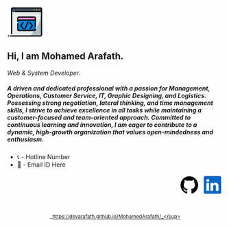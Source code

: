 <div align="left">
<img height=70 alt="Get it on GitHub" src="img/heading_logo.png"/>

<div align="left">
  
## Hi, I am Mohamed Arafath.
*Web & System Developer.*
##### A driven and dedicated professional with a passion for Management, Operations, Customer Service, IT, Graphic Designing, and Logistics. Possessing strong negotiation, lateral thinking, and time management skills, I strive to achieve excellence in all tasks while maintaining a customer-focused and team-oriented approach. Committed to continuous learning and innovation, I am eager to contribute to a dynamic, high-growth organization that values open-mindedness and enthusiasm.

- 📞 - Hotline Number  
- 💬 - Email ID Here


<div align="right">

[<img height=50 alt="Get it on GitHub" src="img/github.gif"/>](https://github.com/DevArafath/)
<a href="https://www.linkedin.com/in/mohamed-arafath-74773978s/" target="_blank"><img height="50" alt="Get it on GitHub" src="img/linkedIn.gif" /></a>

#

<div align="center">

<sup>_https://devarafath.github.io/MohamedArafath/_</sup>

